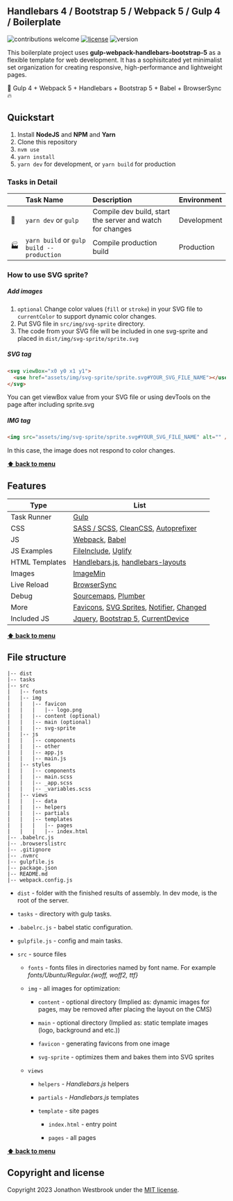 ## Handlebars 4 / Bootstrap 5 / Webpack 5 / Gulp 4 / Boilerplate

![contributions welcome](https://img.shields.io/badge/contributions-welcome-brightgreen.svg?style=flat)
[![license](https://img.shields.io/github/license/Jon-Westbrook/Handlebars-Bootstrap5-Webpack-Boilerplate)](https://github.com/Jon-Westbrook/Handlebars-Bootstrap5-Webpack-Boilerplate/blob/master/LICENSE)
![version](https://img.shields.io/github/package-json/v/Jon-Westbrook/Handlebars-Bootstrap5-Webpack-Boilerplate)

This boilerplate project uses **gulp-webpack-handlebars-bootstrap-5** as a flexible template for web development. It has a sophisitcated yet minimalist set organization for creating responsive, high-performance and lightweight pages.

:rocket: Gulp 4 + Webpack 5 + Handlebars + Bootstrap 5 + Babel + BrowserSync :fire:

## Quickstart

1. Install **NodeJS** and **NPM** and **Yarn**
2. Clone this repository
3. `nvm use`
4. `yarn install`
5. `yarn dev` for development, or `yarn build` for production

### Tasks in Detail

|                | Task Name                                 | Description                                               | Environment |
| -------------- | :---------------------------------------- | :-------------------------------------------------------- | :---------- |
| :construction: | `yarn dev` or `gulp`                      | Compile dev build, start the server and watch for changes | Development |
| :factory:      | `yarn build` or `gulp build --production` | Compile production build                                  | Production  |

### How to use SVG sprite?

##### Add images

1. `optional` Change color values (`fill` or `stroke`) in your SVG file to `currentColor` to support dynamic color changes.
2. Put SVG file in `src/img/svg-sprite` directory.
3. The code from your SVG file will be included in one svg-sprite and placed in `dist/img/svg-sprite/sprite.svg`

##### SVG tag

```html
<svg viewBox="x0 y0 x1 y1">
  <use href="assets/img/svg-sprite/sprite.svg#YOUR_SVG_FILE_NAME"></use>
</svg>
```

You can get viewBox value from your SVG file or using devTools on the page after including sprite.svg

##### IMG tag

```html
<img src="assets/img/svg-sprite/sprite.svg#YOUR_SVG_FILE_NAME" alt="" />
```

In this case, the image does not respond to color changes.

**[⬆ back to menu](#documentation)**

## Features

| Type           | List                                                                                                                                                                                                                             |
| -------------- | -------------------------------------------------------------------------------------------------------------------------------------------------------------------------------------------------------------------------------- |
| Task Runner    | [Gulp](https://www.npmjs.com/package/gulp)                                                                                                                                                                                       |
| CSS            | [SASS / SCSS](https://www.npmjs.com/package/gulp-sass), [CleanCSS](https://www.npmjs.com/package/gulp-clean-css), [Autoprefixer](https://www.npmjs.com/package/gulp-autoprefixer)                                                |
| JS             | [Webpack](https://www.npmjs.com/package/webpack), [Babel](https://www.npmjs.com/package/babel-loader)                                                                                                                            |
| JS Examples    | [FileInclude](https://www.npmjs.com/package/gulp-file-include), [Uglify](https://www.npmjs.com/package/gulp-uglify)                                                                                                              |
| HTML Templates | [Handlebars.js](https://www.npmjs.com/package/handlebars), [handlebars-layouts](https://github.com/shannonmoeller/handlebars-layouts)                                                                                            |
| Images         | [ImageMin](https://www.npmjs.com/package/gulp-imagemin)                                                                                                                                                                          |
| Live Reload    | [BrowserSync](https://www.npmjs.com/package/browser-sync)                                                                                                                                                                        |
| Debug          | [Sourcemaps](https://www.npmjs.com/package/gulp-sourcemaps), [Plumber](https://www.npmjs.com/package/gulp-plumber)                                                                                                               |
| More           | [Favicons](https://www.npmjs.com/package/favicons), [SVG Sprites](https://www.npmjs.com/package/gulp-svg-sprite), [Notifier](https://www.npmjs.com/package/node-notifier), [Changed](https://www.npmjs.com/package/gulp-changed) |
| Included JS    | [Jquery](https://www.npmjs.com/package/jquery), [Bootstrap 5](https://www.npmjs.com/package/bootstrap), [CurrentDevice](https://www.npmjs.com/package/current-device)                                                            |

**[⬆ back to menu](#documentation)**

## File structure

```
|-- dist
|-- tasks
|-- src
|   |-- fonts
|   |-- img
|   |   |-- favicon
|   |   |   |-- logo.png
|   |   |-- content (optional)
|   |   |-- main (optional)
|   |   |-- svg-sprite
|   |-- js
|   |   |-- components
|   |   |-- other
|   |   |-- app.js
|   |   |-- main.js
|   |-- styles
|   |   |-- components
|   |   |-- main.scss
|   |   |-- _app.scss
|   |   |-- _variables.scss
|   |-- views
|   |   |-- data
|   |   |-- helpers
|   |   |-- partials
|   |   |-- templates
|   |   |   |-- pages
|   |   |   |-- index.html
|-- .babelrc.js
|-- .browserslistrc
|-- .gitignore
|-- .nvmrc
|-- gulpfile.js
|-- package.json
|-- README.md
|-- webpack.config.js
```

- `dist` - folder with the finished results of assembly. In dev mode, is the root of the server.

- `tasks` - directory with gulp tasks.

- `.babelrc.js` - babel static configuration.

- `gulpfile.js` - config and main tasks.

- `src` - source files

  - `fonts` - fonts files in directories named by font name. For example _fonts/Ubuntu/Regular.{woff, woff2, ttf}_

  - `img` - all images for optimization:

    - `content` - optional directory (Implied as: dynamic images for pages, may be removed after placing the layout on the CMS)
    - `main` - optional directory (Implied as: static template images (logo, background and etc.))
    - `favicon` - generating favicons from one image

    - `svg-sprite` - optimizes them and bakes them into SVG sprites

  - `views`

    - `helpers` - _Handlebars.js_ helpers

    - `partials` - _Handlebars.js_ templates

    - `template` - site pages

      - `index.html` - entry point

      - `pages` - all pages

**[⬆ back to menu](#documentation)**

## Copyright and license

Copyright 2023 Jonathon Westbrook under the [MIT license](http://opensource.org/licenses/MIT).
